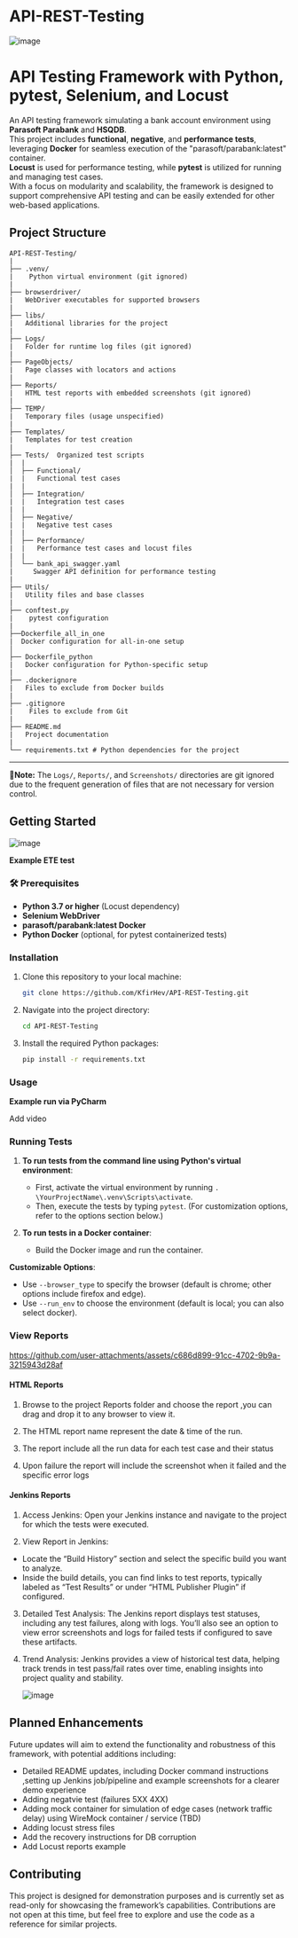 # API-REST-Testing

![image](https://github.com/user-attachments/assets/f49972e6-4dd9-4d6e-a488-a8ab7d70b7c8)

# API Testing Framework with Python, pytest, Selenium, and Locust

An API testing framework simulating a bank account environment using **Parasoft Parabank** and **HSQDB**.  
This project includes **functional**, **negative**, and **performance tests**, leveraging **Docker** for seamless execution of the "parasoft/parabank:latest" container.  
**Locust** is used for performance testing, while **pytest** is utilized for running and managing test cases.  
With a focus on modularity and scalability, the framework is designed to support comprehensive API testing and can be easily extended for other web-based applications.

## Project Structure
```
API-REST-Testing/
|
├── .venv/
|    Python virtual environment (git ignored)
|
├── browserdriver/
|   WebDriver executables for supported browsers
|
├── libs/
|   Additional libraries for the project
|
├── Logs/
|   Folder for runtime log files (git ignored)
|
├── PageObjects/
|   Page classes with locators and actions
|
├── Reports/
|   HTML test reports with embedded screenshots (git ignored)
|
├── TEMP/
|   Temporary files (usage unspecified)
|
├── Templates/
|   Templates for test creation
|
├── Tests/  Organized test scripts
|  |
│  ├── Functional/
|  |   Functional test cases
|  |
│  ├── Integration/ 
|  |   Integration test cases
|  |
│  ├── Negative/ 
|  |   Negative test cases
|  |
│  ├── Performance/
|  |   Performance test cases and locust files
|  |
│  └── bank_api_swagger.yaml 
|     Swagger API definition for performance testing
|
├── Utils/
|   Utility files and base classes
|
├── conftest.py
|    pytest configuration
|
├──Dockerfile_all_in_one 
|  Docker configuration for all-in-one setup
│
├── Dockerfile_python
|   Docker configuration for Python-specific setup
|
├── .dockerignore
|   Files to exclude from Docker builds
|
├── .gitignore
|    Files to exclude from Git
|
├── README.md
|   Project documentation
|
└── requirements.txt # Python dependencies for the project
```
---
**🚩Note:** The `Logs/`, `Reports/`, and `Screenshots/` directories are git ignored due to the frequent generation of files that are not necessary for version control.


## Getting Started

![image](https://github.com/user-attachments/assets/d6de4289-3562-4c95-a937-c58ae0a19253)


**Example ETE test**


### 🛠 Prerequisites
- **Python 3.7 or higher**  (Locust dependency)
- **Selenium WebDriver**  
- **parasoft/parabank:latest Docker**
- **Python Docker** (optional, for pytest containerized tests)  

### Installation

1. Clone this repository to your local machine:
    ```bash
    git clone https://github.com/KfirHev/API-REST-Testing.git
    ```

2. Navigate into the project directory:
    ```bash
    cd API-REST-Testing
    ```

3. Install the required Python packages:
    ```bash
    pip install -r requirements.txt
    ```

### Usage

**Example run via PyCharm**

Add video 

### Running Tests

1. **To run tests from the command line using Python's virtual environment**:
   - First, activate the virtual environment by running `. \YourProjectName\.venv\Scripts\activate`.
   - Then, execute the tests by typing `pytest`. (For customization options, refer to the options section below.)

2. **To run tests in a Docker container**:
   - Build the Docker image and run the container.

**Customizable Options**:
- Use `--browser_type` to specify the browser (default is chrome; other options include firefox and edge).
- Use `--run_env` to choose the environment (default is local; you can also select docker).

### View Reports


https://github.com/user-attachments/assets/c686d899-91cc-4702-9b9a-3215943d28af


#### HTML Reports

1. Browse to the project Reports folder and choose the report ,you can drag and drop it to any browser to view it.

2. The HTML report name represent the date & time of the run.

3. The report include all the run data for each test case and their status

4. Upon failure the report will include the screenshot when it failed and the specific error logs

#### Jenkins Reports 

1. Access Jenkins: Open your Jenkins instance and navigate to the project for which the tests were executed.

2. View Report in Jenkins:
 - Locate the “Build History” section and select the specific build you want to analyze.
 - Inside the build details, you can find links to test reports, typically labeled as “Test Results” or under “HTML Publisher Plugin” if configured.
3. Detailed Test Analysis: The Jenkins report displays test statuses, including any test failures, along with logs. You’ll also see an option to view error screenshots and logs for failed tests if configured to save these artifacts.
4. Trend Analysis: Jenkins provides a view of historical test data, helping track trends in test pass/fail rates over time, enabling insights into project quality and stability.
   
     ![image](https://github.com/user-attachments/assets/14e6db20-42f4-4823-a63d-b67cf055fb84)

## Planned Enhancements

Future updates will aim to extend the functionality and robustness of this framework, with potential additions including:

- Detailed README updates, including Docker command instructions ,setting up Jenkins job/pipeline and example screenshots for a clearer demo experience
- Adding negatvie test (failures 5XX 4XX) 
- Adding mock container for simulation of edge cases (network traffic delay) using WireMock container / service (TBD)
- Adding locust stress files
- Add the recovery instructions for DB corruption
- Add Locust reports example

## Contributing

This project is designed for demonstration purposes and is currently set as read-only for showcasing the framework’s capabilities. Contributions are not open at this time, but feel free to explore and use the code as a reference for similar projects.

